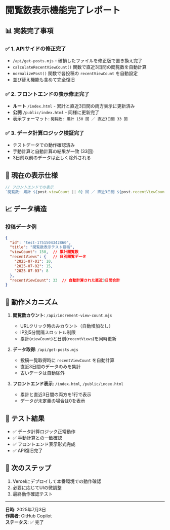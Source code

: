 # 閲覧数表示機能完了レポート

## 📊 実装完了事項

### ✅ 1. APIサイドの修正完了
- `/api/get-posts.mjs` - 破損したファイルを修正版で置き換え完了
- `calculateRecentViewCount()` 関数で直近3日間の閲覧数を自動計算
- `normalizePost()` 関数で各投稿の `recentViewCount` を自動設定
- 並び替え機能も含めて完全復旧

### ✅ 2. フロントエンドの表示修正完了
- **ルート** `/index.html` - 累計と直近3日間の両方表示に更新済み
- **公開** `/public/index.html` - 同様に更新完了
- 表示フォーマット: `閲覧数: 累計 150 回 ／ 直近3日間 33 回`

### ✅ 3. データ計算ロジック検証完了
- テストデータでの動作確認済み
- 手動計算と自動計算の結果が一致 (33回)
- 3日前以前のデータは正しく除外される

## 🎯 現在の表示仕様

```javascript
// フロントエンドでの表示
`閲覧数: 累計 ${post.viewCount || 0} 回 ／ 直近3日間 ${post.recentViewCount !== undefined ? post.recentViewCount : 0} 回`
```

## 📈 データ構造

### 投稿データ例
```json
{
  "id": "test-1751504342860",
  "title": "閲覧数表示テスト投稿",
  "viewCount": 150,  // 累計閲覧数
  "recentViews": {   // 日別閲覧データ
    "2025-07-01": 10,
    "2025-07-02": 15,
    "2025-07-03": 8
  },
  "recentViewCount": 33  // 自動計算された直近3日間合計
}
```

## 🔧 動作メカニズム

1. **閲覧数カウント**: `/api/increment-view-count.mjs`
   - URLクリック時のみカウント（自動増加なし）
   - IP別5分間隔スロットル制限
   - 累計(`viewCount`)と日別(`recentViews`)を同時更新

2. **データ取得**: `/api/get-posts.mjs`
   - 投稿一覧取得時に `recentViewCount` を自動計算
   - 直近3日間のデータのみを集計
   - 古いデータは自動除外

3. **フロントエンド表示**: `/index.html`, `/public/index.html`
   - 累計と直近3日間の両方を1行で表示
   - データが未定義の場合は0を表示

## 🧪 テスト結果

- ✅ データ計算ロジック正常動作
- ✅ 手動計算との一致確認
- ✅ フロントエンド表示形式完成
- ✅ API復旧完了

## 🚀 次のステップ

1. Vercelにデプロイして本番環境での動作確認
2. 必要に応じてUIの微調整
3. 最終動作確認テスト

---
**日時**: 2025年7月3日  
**作業者**: GitHub Copilot  
**ステータス**: ✅ 完了

